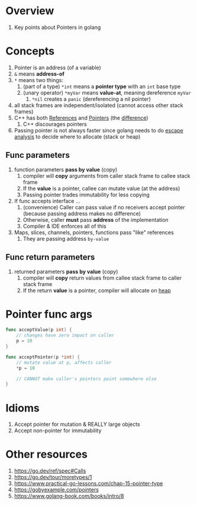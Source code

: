 # Overview
1. Key points about Pointers in golang


# Concepts
1. Pointer is an address (of a variable)
1. `&` means **address-of**
1. `*` means two things:
    1. (part of a type) `*int` means a **pointer type** with an `int` base type
    1. (unary operator) `*myVar` means **value-at**, meaning dereference `myVar`
        1. `*nil` creates a `panic` (dereferencing a nil pointer)
1. all stack frames are independent/isolated (cannot access other stack frames)
1. C++ has both [References](https://isocpp.org/wiki/faq/references) and [Pointers](https://cplusplus.com/doc/tutorial/pointers/) (the [difference](https://isocpp.org/wiki/faq/references#pointers-and-references))
    1. C++ discourages pointers
1. Passing pointer is not always faster since golang needs to do [escape analysis](https://en.wikipedia.org/wiki/Escape_analysis) to decide where to allocate (stack or heap)


## Func parameters
1. function parameters **pass by value** (copy)
    1. compiler will **copy** arguments from caller stack frame to callee stack frame
    1. If the **value** is a pointer, callee can mutate value (at the address)
    1. Passing pointer trades immutability for less copying
1. If func accepts interface ...
    1. (convenience) Caller can pass value if no receivers accept pointer (because passing address makes no difference)
    1. Otherwise, caller **must** pass **address** of the implementation
    1. Compiler & IDE enforces all of this
1. Maps, slices, channels, pointers, functions pass "like" references
    1. They are passing address `by-value`

## Func return parameters
1. returned parameters **pass by value** (copy)
    1. compiler will **copy** return values from callee stack frame to caller stack frame
    1. If the return **value** is a pointer, compiler will allocate on [heap](TODO)


# Pointer func args
```go
func acceptValue(p int) {
	// changes have zero impact on caller
	p = 10
}

func acceptPointer(p *int) {
	// mutate value at p, affects caller
	*p = 10

	// CANNOT make caller's pointers point somewhere else
}
```


# Idioms
1. Accept pointer for mutation & REALLY large objects
1. Accept non-pointer for immutability


# Other resources
1. https://go.dev/ref/spec#Calls
1. https://go.dev/tour/moretypes/1
1. https://www.practical-go-lessons.com/chap-15-pointer-type
1. https://gobyexample.com/pointers
1. https://www.golang-book.com/books/intro/8
